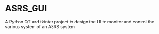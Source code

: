 # ASRS_GUI
A Python QT and tkinter project to design the UI to monitor and control the various system of an ASRS system
